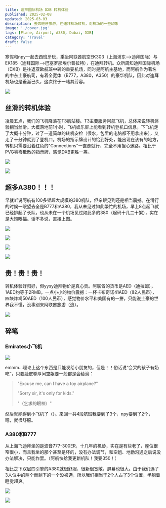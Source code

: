 ```yaml
---
title: 迪拜国际机场 DXB 转机体验
published: 2025-02-08
updated: 2025-03-03
description: 去西班牙旅游，在迪拜机场转机，对机场的一些印象
image: './cover.jpg'
tags: [Plane, Airport, A380, Dubai, DXB]
category: 'Travel'
draft: false
---
```


寒假和npy一起去西班牙玩，乘坐阿联酋航空EK303（上海浦东-->迪拜国际）与EK185（迪拜国际-->巴塞罗那埃尔普拉特），在迪拜转机。众所周知迪拜国际机场（DXB）是往返亚欧航班中转的重要机场，同时是阿航主基地，而阿航作为著名的中东土豪航司，有着全宽体（B777，A380，A350）的豪华机队，因此对迪拜机场也是垂涎已久，这次终于一睹其芳容。

![](./figure3.jpg)

## 丝滑的转机体验

凌晨五点，我们的飞机降落在T3航站楼。T3主要服务阿航飞机，总体来说转机体验相当丝滑。大概落地前1小时，飞机娱乐屏上能看到转机登机口信息。下飞机走了大概十分钟，过了一道简单的转机安检（很水，包里的电脑都不用拿出来），又走了十分钟就到了登机口。机场的指示牌设计的恰到好处，能出现在该有的地方，转机只需要沿着红色的"Connections"一直走就行，完全不用担心迷路。相比于PVG零零散散的指示牌，感觉DXB更胜一筹。

![](./figure12.jpg)

![](./figure7.jpg)

## 超多A380！！！

早就听说阿航有100多架超大规模的380机队，但亲眼见到还是相当震撼。在滑行的时候一眼望去全是B777和A380，我从未见过如此繁忙的机场，早上8点起飞就已经排起了长队，也从未在一个机场见过如此多的380（起码十几二十架），实在是大饱眼福。话不多说，直接上图。

![](./figure6.jpg)

![](./figure5.jpg)

![](./figure9.jpg)

![](./figure11.jpg)

## 贵！贵！贵！

转机体验好归好，但yysy迪拜物价是真心贵。阿联酋的货币是AED（迪拉姆），1AED约等于2RMB。一点小小的物价震撼：一杯卡布奇诺41AED（82人民币），四块炸鸡50AED（100人民币），感觉物价水平和美国有的一拼，只能说土豪的世界我不懂，没事别来阿联酋旅游（逃）。

![](./figure4.jpg)

## 碎笔

### Emirates小飞机

![](./figure1.jpg)

emmm...理论上这个东西是只能发给小朋友的，但是！！俗话说“会哭的孩子有奶吃”，只要脸皮够厚问空姐要一般都是会给滴：

> "Excuse me, can I have a toy airplane?"
> 
> "Sorry sir, it's only for kids."
> 
> "（乞求的眼神）"

然后就能得到小飞机了（）。来回一共4段航班我要到了3个，npy要到了2个，嗯，就很舒服。

### A380和B777

从上海飞迪拜坐的是波音777-300ER，十几年的机龄，实在是有些老了，座位很窄很小，而且我坐的那个甚至是坏的，没有办法调节，和空姐、地勤沟通之后说没办法解决，只能作罢。（阿航快给我更新机队！我要350！）

相比之下双层四引擎的A380就很舒服，很新很宽敞，屏幕也很大。由于我们选了3人位中的两个而剩下的一个没被选，所以我们相当于2个人占了3个位置，半躺着睡觉超爽。

![](./figure10.jpg)

![](./figure2.jpg)